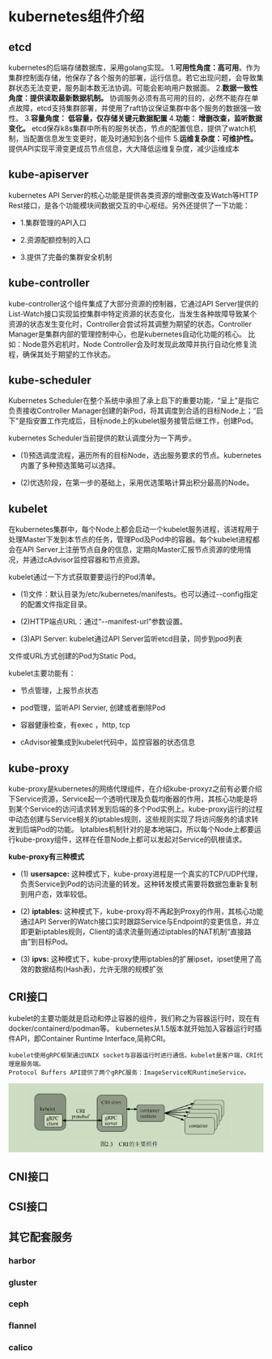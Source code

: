 # kubernetes组件介绍

## etcd

kubernetes的后端存储数据库，采用golang实现。
1.**可用性角度：高可用**。作为集群控制面存储，他保存了各个服务的部署，运行信息。若它出现问题，会导致集群状态无法变更，服务副本数无法协调。可能会影响用户数据面。
2.**数据一致性角度：提供读取最新数据机制。** 协调服务必须有高可用的目的，必然不能存在单点故障，etcd支持集群部署，并使用了raft协议保证集群中各个服务的数据强一致性。
3.**容量角度： 低容量，仅存储关键元数据配置**
4.**功能： 增删改查，监听数据变化。** etcd保存k8s集群中所有的服务状态，节点的配置信息，提供了watch机制，当配置信息发生变更时，能及时通知到各个组件
5.**运维复杂度：可维护性。** 提供API实现平滑变更成员节点信息，大大降低运维复杂度，减少运维成本

## kube-apiserver

kubernetes API Server的核心功能是提供各类资源的增删改查及Watch等HTTP Rest接口，是各个功能模块间数据交互的中心枢纽。另外还提供了一下功能：

+ 1.集群管理的API入口

+ 2.资源配额控制的入口

+ 3.提供了完备的集群安全机制

## kube-controller

kube-controller这个组件集成了大部分资源的控制器，它通过API Server提供的List-Watch接口实现监控集群中特定资源的状态变化，当发生各种故障导致某个资源的状态发生变化时，Controller会尝试将其调整为期望的状态。Controller Manager是集群内部的管理控制中心，也是kubernetes自动化功能的核心。
比如：Node意外宕机时，Node Controller会及时发现此故障并执行自动化修复流程，确保其处于期望的工作状态。

## kube-scheduler

Kubernetes Scheduler在整个系统中承担了承上启下的重要功能，“呈上”是指它负责接收Controller Manager创建的新Pod，将其调度到合适的目标Node上；“启下”是指安置工作完成后，目标node上的kubelet服务接管后继工作，创建Pod。

  kubernetes Scheduler当前提供的默认调度分为一下两步。

+ (1)预选调度流程，遍历所有的目标Node，选出服务要求的节点。kubernetes内置了多种预选策略可以选择。

+ (2)优选阶段，在第一步的基础上，采用优选策略计算出积分最高的Node。

## kubelet

在kubernetes集群中，每个Node上都会启动一个kubelet服务进程，该进程用于处理Master下发到本节点的任务，管理Pod及Pod中的容器。每个kubelet进程都会在API Server上注册节点自身的信息，定期向Master汇报节点资源的使用情况，并通过cAdvisor监控容器和节点资源。

  kubelet通过一下方式获取要要运行的Pod清单。

+ (1)文件：默认目录为/etc/kubernetes/manifests。也可以通过--config指定的配置文件指定目录。

+ (2)HTTP端点URL：通过“--manifest-url”参数设置。

+ (3)API Server: kubelet通过API Server监听etcd目录，同步到pod列表

文件或URL方式创建的Pod为Static Pod。

  kubelet主要功能有：

+ 节点管理，上报节点状态

+ pod管理，监听API Servier, 创建或者删除Pod

+ 容器健康检查，有exec ，http, tcp

+ cAdvisor被集成到kubelet代码中，监控容器的状态信息

## kube-proxy

kube-proxy是kubernetes的网络代理组件，在介绍kube-proxyz之前有必要介绍下Service资源，Service起一个透明代理及负载均衡器的作用，其核心功能是将到某个Service的访问请求转发到后端的多个Pod实例上。kube-proxy运行的过程中动态创建与Service相关的iptables规则，这些规则实现了将访问服务的请求转发到后端Pod的功能。 Iptalbles机制针对的是本地端口，所以每个Node上都要运行kube-proxy组件，这样在任意Node上都可以发起对Service的矾根请求。

 **kube-proxy有三种模式**

+ (1) **usersapce:** 这种模式下，kube-proxy进程是一个真实的TCP/UDP代理，负责Service到Pod的访问流量的转发。这种转发模式需要将数据包重新复制到用户态，效率较低。

+ (2) **iptables:** 这种模式下，kube-proxy将不再起到Proxy的作用，其核心功能通过API Server的Watch接口实时跟踪Service与Endpoint的变更信息，并立即更新iptables规则，Client的请求流量则通过iptables的NAT机制“直接路由”到目标Pod。

+ (3) **ipvs:** 这种模式下，kube-proxy使用iptables的扩展ipset，ipset使用了高效的数据结构(Hash表)，允许无限的规模扩张

## CRI接口

kubelet的主要功能就是启动和停止容器的组件，我们称之为容器运行时，现在有docker/containerd/podman等。 kubernetes从1.5版本就开始加入容器运行时插件API，即Container Runtime Interface,简称CRI。

    kubelet使用gRPC框架通过UNIX socket与容器运行时进行通信。kubelet是客户端，CRI代理是服务端。
    Protocol Buffers API提供了两个gRPC服务：ImageService和RuntimeService。
![cri](images/cri%E4%B8%BB%E8%A6%81%E7%BB%84%E4%BB%B6.png)

## CNI接口

## CSI接口

## 其它配套服务

### harbor

### gluster

### ceph

### flannel

### calico

